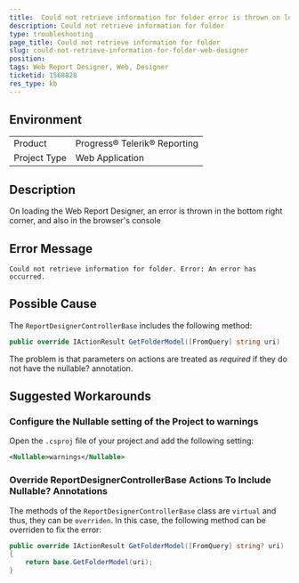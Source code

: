 ```yaml
---
title:  Could not retrieve information for folder error is thrown on loading the Web Designer
description: Could not retrieve information for folder
type: troubleshooting
page_title: Could not retrieve information for folder
slug: could-not-retrieve-information-for-folder-web-designer
position: 
tags: Web Report Designer, Web, Designer
ticketid: 1568828
res_type: kb
---
```


## Environment
<table>
	<tbody>
		<tr>
			<td>Product</td>
			<td>Progress® Telerik® Reporting</td>
		</tr>
		<tr>
			<td>Project Type</td>
			<td>Web Application</td>
		</tr>
	</tbody>
</table>


## Description

On loading the Web Report Designer, an error is thrown in the bottom right corner, and also in the browser's console


## Error Message

````
Could not retrieve information for folder. Error: An error has occurred.
````

## Possible Cause

The `ReportDesignerControllerBase` includes the following method:

````C#
public override IActionResult GetFolderModel([FromQuery] string uri)
````
The problem is that parameters on actions are treated as *required* if they do not have the nullable? annotation. 

## Suggested Workarounds

### Configure the Nullable setting of the Project to warnings

Open the `.csproj` file of your project and add the following setting:

````XML
<Nullable>warnings</Nullable>
````
### Override ReportDesignerControllerBase Actions To Include Nullable? Annotations

The methods of the `ReportDesignerControllerBase` class are `virtual` and thus, they can be `overriden`.  In this case, the following method can be overriden to fix the error:

````C#
public override IActionResult GetFolderModel([FromQuery] string? uri)
{
    return base.GetFolderModel(uri);
}
````

